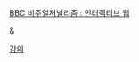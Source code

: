 [BBC 비주얼저널리즘 : 인터렉티브 웹](https://www.bbc.com/korean/resources/idt-48d3c9a7-4063-4289-9726-611b5ea9d7b5)

&

[강의](https://inf.run/LC7q)
